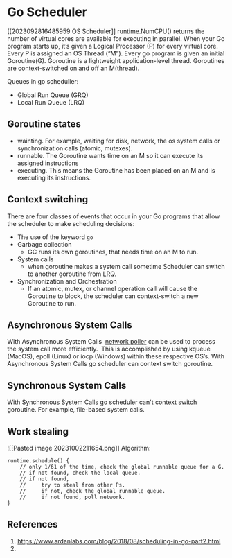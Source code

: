 # Go Scheduler
[[2023092816485959 OS Scheduler]]
runtime.NumCPU() returns the number of virtual cores  are available for executing in parallel.
When your Go program starts up, it’s given a Logical Processor (P) for every virtual core.
Every P is assigned an OS Thread (“M”).
Every go program is given an initial Goroutine(G).
Goroutine is a lightweight application-level thread. Goroutines are context-switched on and off an M(thread).

Queues in go scheduller:
- Global Run Queue (GRQ)
- Local Run Queue (LRQ)
## Goroutine states
- wainting. For example, waiting for disk, network, the os system calls or synchronization calls (atomic, mutexes).
- runnable. The Goroutine wants time on an M so it can execute its assigned instructions
- executing. This means the Goroutine has been placed on an M and is executing its instructions.

## Context switching
There are four classes of events that occur in your Go programs that allow the scheduler to make scheduling decisions:
- The use of the keyword `go`
- Garbage collection
	- GC runs its own goroutines, that needs time on an M to run. 
- System calls
	- when goroutine makes a system call sometime Scheduler can switch to another goroutine from  LRQ. 
- Synchronization and Orchestration
	- If an atomic, mutex, or channel operation call will cause the Goroutine to block, the scheduler can context-switch a new Goroutine to run.
## Asynchronous System Calls
With Asynchronous System Calls  [network poller](https://golang.org/src/runtime/netpoll.go) can be used to process the system call more efficiently.  This is accomplished by using kqueue (MacOS), epoll (Linux) or iocp (Windows) within these respective OS’s.
With Asynchronous System Calls  go scheduler can context switch goroutine. 
## Synchronous System Calls
With Synchronous System Calls  go scheduler can't context switch goroutine. 
For example, file-based system calls.

## Work stealing
![[Pasted image 20231002211654.png]]
Algorithm:

```
runtime.schedule() {
    // only 1/61 of the time, check the global runnable queue for a G.
    // if not found, check the local queue.
    // if not found,
    //     try to steal from other Ps.
    //     if not, check the global runnable queue.
    //     if not found, poll network.
}
```
## References
1. https://www.ardanlabs.com/blog/2018/08/scheduling-in-go-part2.html
2. 